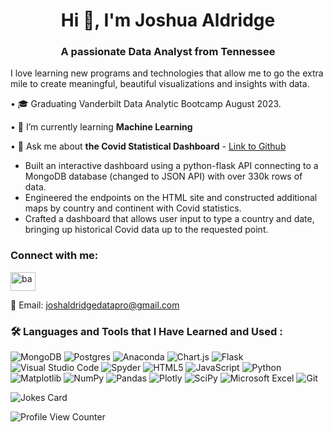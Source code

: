 <h1 align="center">Hi 👋, I'm Joshua Aldridge</h1>
<h3 align="center">A passionate Data Analyst from Tennessee</h3>

I love learning new programs and technologies that allow me to go the extra mile to create meaningful, beautiful visualizations and insights with data.

• :mortar_board: Graduating Vanderbilt Data Analytic Bootcamp August 2023.

• 🌱 I’m currently learning **Machine Learning**

• 💬 Ask me about **the Covid Statistical Dashboard** - [Link to Github](https://github.com/B-Aldridge/Covid-Statistical-Dashboard)

- Built an interactive dashboard using a python-flask API connecting to a MongoDB database (changed to JSON API) with over 330k rows of data.
- Engineered the endpoints on the HTML site and constructed additional maps by country and continent with Covid statistics.
- Crafted a dashboard that allows user input to type a country and date, bringing up historical Covid data up to the requested point.

<h3 align="left">Connect with me:</h3>
<p align="left">
<a href="https://www.linkedin.com/in/josh-blake-aldridge/" target="blank"><img align="center" src="https://raw.githubusercontent.com/rahuldkjain/github-profile-readme-generator/master/src/images/icons/Social/linked-in-alt.svg" alt="ba" height="30" width="40" /></a>
  
📧 Email: [joshaldridgedatapro@gmail.com](mailto:joshaldridgedatapro@gmail.com)

</p>


### :hammer_and_wrench: Languages and Tools that I Have Learned and Used :

![MongoDB](https://img.shields.io/badge/MongoDB-%234ea94b.svg?style=for-the-badge&logo=mongodb&logoColor=white)
![Postgres](https://img.shields.io/badge/postgres-%23316192.svg?style=for-the-badge&logo=postgresql&logoColor=white)
![Anaconda](https://img.shields.io/badge/Anaconda-%2344A833.svg?style=for-the-badge&logo=anaconda&logoColor=white)
![Chart.js](https://img.shields.io/badge/chart.js-F5788D.svg?style=for-the-badge&logo=chart.js&logoColor=white)
![Flask](https://img.shields.io/badge/flask-%23000.svg?style=for-the-badge&logo=flask&logoColor=white)
![Visual Studio Code](https://img.shields.io/badge/Visual%20Studio%20Code-0078d7.svg?style=for-the-badge&logo=visual-studio-code&logoColor=white)
![Spyder](https://img.shields.io/badge/Spyder-838485?style=for-the-badge&logo=spyder%20ide&logoColor=maroon)
![HTML5](https://img.shields.io/badge/html5-%23E34F26.svg?style=for-the-badge&logo=html5&logoColor=white)
![JavaScript](https://img.shields.io/badge/javascript-%23323330.svg?style=for-the-badge&logo=javascript&logoColor=%23F7DF1E)
![Python](https://img.shields.io/badge/python-3670A0?style=for-the-badge&logo=python&logoColor=ffdd54)
![Matplotlib](https://img.shields.io/badge/Matplotlib-%23ffffff.svg?style=for-the-badge&logo=Matplotlib&logoColor=black)
![NumPy](https://img.shields.io/badge/numpy-%23013243.svg?style=for-the-badge&logo=numpy&logoColor=white)
![Pandas](https://img.shields.io/badge/pandas-%23150458.svg?style=for-the-badge&logo=pandas&logoColor=white)
![Plotly](https://img.shields.io/badge/Plotly-%233F4F75.svg?style=for-the-badge&logo=plotly&logoColor=white)
![SciPy](https://img.shields.io/badge/SciPy-%230C55A5.svg?style=for-the-badge&logo=scipy&logoColor=%white)
![Microsoft Excel](https://img.shields.io/badge/Microsoft_Excel-217346?style=for-the-badge&logo=microsoft-excel&logoColor=white)
![Git](https://img.shields.io/badge/git-%23F05033.svg?style=for-the-badge&logo=git&logoColor=white)


![Jokes Card](https://readme-jokes.vercel.app/api)



![Profile View Counter](https://komarev.com/ghpvc/?username=B-Aldridge)

